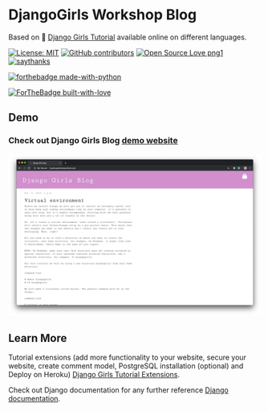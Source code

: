 # DjangoGirls Workshop Blog

Based on 🦄 [Django Girls Tutorial](https://tutorial.djangogirls.org/en/) available online on different languages.

[![License: MIT](https://img.shields.io/badge/License-MIT-yellow.svg)](https://opensource.org/licenses/MIT) [![GitHub contributors](https://img.shields.io/github/contributors/Naereen/StrapDown.js.svg)](https://GitHub.com/Naereen/StrapDown.js/graphs/contributors/) [![Open Source Love png1](https://badges.frapsoft.com/os/v1/open-source.png?v=103)](https://github.com/ellerbrock/open-source-badges/) [![saythanks](https://img.shields.io/badge/say-thanks-ff69b4.svg)](https://saythanks.io/to/kennethreitz)

[![forthebadge made-with-python](http://ForTheBadge.com/images/badges/made-with-python.svg)](https://www.python.org/)

[![ForTheBadge built-with-love](http://ForTheBadge.com/images/badges/built-with-love.svg)](https://GitHub.com/Naereen/)

## Demo

### Check out Django Girls Blog [demo website](http://fyunka.pythonanywhere.com/)

![](demo.png)

## Learn More

Tutorial extensions (add more functionality to your website, secure your website, create comment model, PostgreSQL installation (optional) and Deploy on Heroku) [Django Girls Tutorial Extensions](https://tutorial-extensions.djangogirls.org/en/authentication_authorization/).

Check out Django documentation for any further reference [Django documentation](https://docs.djangoproject.com/en/2.2/).


